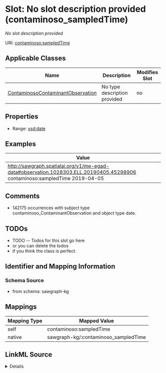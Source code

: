 

# Slot: No slot description provided (contaminoso_sampledTime)


_No slot description provided_





URI: [contaminoso:sampledTime](http://sawgraph.spatialai.org/v1/contaminoso#sampledTime)



<!-- no inheritance hierarchy -->





## Applicable Classes

| Name | Description | Modifies Slot |
| --- | --- | --- |
| [ContaminosoContaminantObservation](../classes/ContaminosoContaminantObservation.md) | No type description provided |  no  |







## Properties

* Range: [xsd:date](http://www.w3.org/2001/XMLSchema#date)






## Examples

| Value |
| --- |
| http://sawgraph.spatialai.org/v1/me-egad-data#observation.1028303.ELL.20190405.45298906 contaminoso:sampledTime 2019-04-05 |

## Comments

* 142175 occurrences with subject type contaminoso_ContaminantObservation and object type date.

## TODOs

* TODO -- Todos for this slot go here
* or you can delete the todos
* if you think the class is perfect.

## Identifier and Mapping Information







### Schema Source


* from schema: sawgraph-kg




## Mappings

| Mapping Type | Mapped Value |
| ---  | ---  |
| self | contaminoso:sampledTime |
| native | sawgraph-kg/:contaminoso_sampledTime |




## LinkML Source

<details>
```yaml
name: contaminoso_sampledTime
description: No slot description provided
title: No slot description provided
todos:
- TODO -- Todos for this slot go here
- or you can delete the todos
- if you think the class is perfect.
comments:
- 142175 occurrences with subject type contaminoso_ContaminantObservation and object
  type date.
examples:
- value: http://sawgraph.spatialai.org/v1/me-egad-data#observation.1028303.ELL.20190405.45298906
    contaminoso:sampledTime 2019-04-05
from_schema: sawgraph-kg
rank: 1000
slot_uri: contaminoso:sampledTime
alias: contaminoso_sampledTime
domain_of:
- contaminoso_ContaminantObservation
range: date

```
</details>